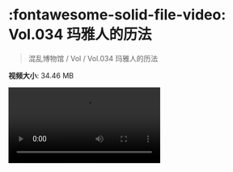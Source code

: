 # :fontawesome-solid-file-video: Vol.034 玛雅人的历法

> 混乱博物馆 / Vol / Vol.034 玛雅人的历法

**视频大小**: 34.46 MB

<div class="video"><video src="https://file.hsyhx.top/archive/混乱博物馆/Vol/034.mp4" controls preload>🤔 您的浏览器不支持 video 标签</video></div>